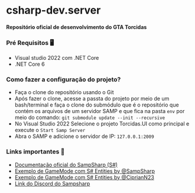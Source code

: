 # csharp-dev.server
#### Repositório oficial de desenvolvimento do GTA Torcidas

### Pré Requisitos 🖥
- Visual studio 2022 com .NET Core
- .NET Core 6


### Como fazer a configuração do projeto?
- Faça o clone do repositório usando o Git
- Após fazer o clone, acesse a passta do projeto por meio de um bash/terminal e faça o clone do submódulo que é o repositório que contém os arquivos de um servidor SAMP e que fica na pasta `env` por meio do comando: `git submodule update --init --recursive`
- No Visual Studio 2022 Selecione o projeto Torcidas.UI como principal e execute o `Start Samp Server`
- Abra o SAMP e adicione o servidor de IP: `127.0.0.1:2009`

### Links importantes 📜
- [Documentação oficial do SampSharp (S#)](https://sampsharp.net/)
- [Exemplo de GameMode com S# Entities by @SampSharp](https://github.com/SampSharp/sample-ecs-grandlarc)
- [Exemplo de GameMode com S# Entities by @CiprianN23](https://github.com/CiprianN23/PrisonRP)
- [Link do Discord do Sampsharp](https://discord.gg/gwcHpqp)


